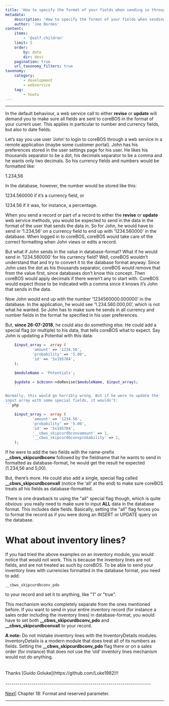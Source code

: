 ```yaml
---
title: 'How to specify the format of your fields when sending in through web service'
metadata:
    description: 'How to specify the format of your fields when sending in through web service'
    author: 'Joe Bordes'
content:
    items:
        - '@self.children'
    limit: 5
    order:
        by: date
        dir: desc
    pagination: true
    url_taxonomy_filters: true
taxonomy:
    category:
        - development
        - webservice
    tag:
        - howto
---
```

---
In the default behaviour, a web service call to either **revise** or
**update** will demand you to make sure all fields are sent to coreBOS
in the format of your current user. This applies in particular to number
and currency fields, but also to date fields.

Let’s say you use user ‘John’ to login to coreBOS through a web service
in a remote application (maybe some customer portal). John has his
preferences stored in the user settings page for his user. He likes his
thousands separator to be a dot, his decimals separator to be a comma
and he wants only two decimals. So his currency fields and numbers would
be formatted like:

1.234,56

In the database, however, the number would be stored like this:

1234.560000 if it’s a currency field, or

1234.56 if it was, for instance, a percentage.

When you send a record or part of a record to either the **revise** or
**update** web service methods, you would be expected to send in the
data in the format of the user that sends the data in. So for John, he
would have to send in ‘1.234,56’ on a currency field to end up with
‘1234.560000’ in the database. When logged in to coreBOS, coreBOS would
take care of the correct formatting when John views or edits a record.

But what if John sends in the value in database-format? What if he would
send in ‘1234.560000’ for his currency field? Well, coreBOS wouldn’t
understand that and try to convert it to the database format anyway.
Since John uses the dot as his thousands separator, coreBOS would remove
that from the value first, since databases don’t know this concept. Then
coreBOS would apply decimals if there weren’t any to start with. CoreBOS
would expect those to be indicated with a comma since it knows it’s John
that sends in the data.

Now John would end up with the number ‘1234560000.000000’ in the
database. In the application, he would see ‘1.234.560.000,00’, which is
not what he wanted. So John has to make sure he sends in all currency
and number fields in the format he specified in his user preferences.

But, **since 26-07-2018**, he could also do something else. He could add
a special flag (or multiple) to his data, that tells coreBOS what to
expect. Say John is updating a Potential with this data:
```php
    $input_array =  array (
            'amount' => '1234.56',
            'probability' => '5.00',
            'id' => '5x195784',
    );

    $moduleName = 'Potentials';

    $update = $cbconn->doRevise($moduleName, $input_array);
    ```

Normally, this would go horribly wrong. But if he were to update the
input array with some special fields, it wouldn’t:
```php

    $input_array =  array (
            'amount' => '1234.56',
            'probability' => '5.00',
            'id' => '5x195784',
            '__cbws_skipcurdbconvamount' => 1,
            '__cbws_skipcurdbconvprobability' => 1,
    );
```   

If he were to add the two fields with the name-prefix
**\_\_cbws\_skipcurdbconv** followed by the fieldname that he wants to
send in formatted as database-format, he would get the result he
expected (1.234,56 and 5,00).

But, there’s more. He could also add a single, special flag called
**\_\_cbws\_skipcurdbconvall** (notice the ‘all’ at the end) to make
sure coreBOS treats all his fields as database-formatted.

There is one drawback to using the "all" special flag though, which is
quite obvious: you really need to make sure to input **ALL** data in the
database format. This includes date fields. Basically, setting the "all"
flag forces you to format the record as if you were doing an INSERT or
UPDATE query on the database.

What about inventory lines?
===========================

If you had tried the above examples on an inventory module, you would
notice that would not work. This is because the inventory lines are not
fields, and are not treated as such by coreBOS. To be able to send your
inventory lines with currencies formatted in the database format, you
need to add:

    __cbws_skipcurdbconv_pdo

to your record and set it to anything, like "1" or "true".

This mechanism works completely separate from the ones mentioned before.
If you want to send in your entire inventory record (for instance a
sales order including the inventory lines) in database-format, you would
have to set both **\_\_cbws\_skipcurdbconv\_pdo** and
**\_\_cbws\_skipcurdbconvall** to your record.

<div class="notices blue"> 
<strong>A note:</strong> Do not mistake inventory
lines with the InventoryDetails modules. InventoryDetails is a modern
module that does treat all of its numbers as fields. Setting the
<strong>__cbws_skipcurdbconv_pdo</strong> flag there or on a sales order (for
instance) that does not use the ‘old’ inventory lines mechanism would
not do anything. </div>
<br>
<br>
<div class="notices blue"> 
Thanks [Guido
Goluke](https://github.com/Luke1982)!! </div>


<br>
------------------------------------------------------------------------

[Next](http://localhost/coreBOSDocumentation/configuration-tools/webservice-development/reservedparameter)| Chapter 18: Format and reserved parameter.


------------------------------------------------------------------------
